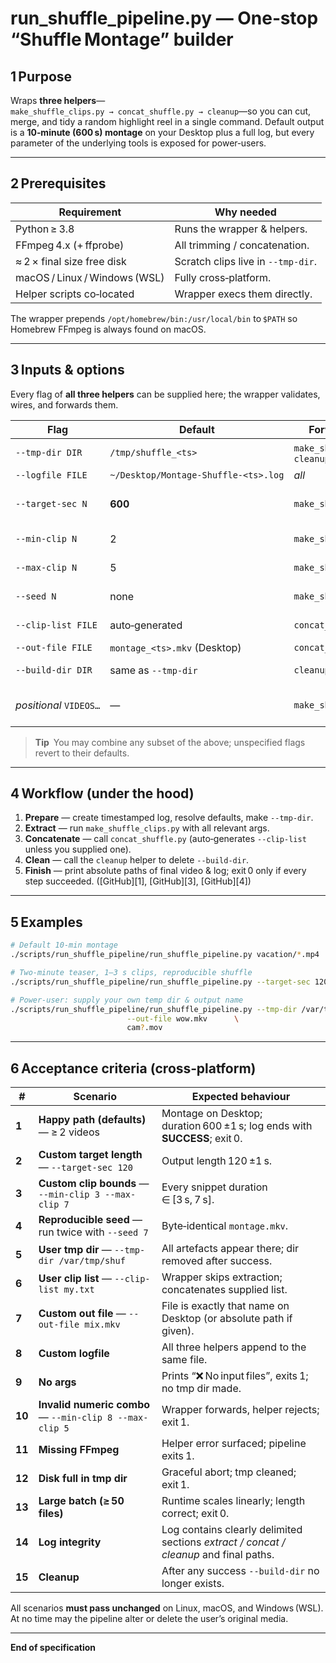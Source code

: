 # **run\_shuffle\_pipeline.py — One‑stop “Shuffle Montage” builder**

## 1 Purpose

Wraps **three helpers**—`make_shuffle_clips.py → concat_shuffle.py → cleanup`—so you can cut, merge, and tidy a random highlight reel in a single command. Default output is a **10‑minute (600 s) montage** on your Desktop plus a full log, but every parameter of the underlying tools is exposed for power‑users.

---

## 2 Prerequisites

| Requirement                   | Why needed                         |
| ----------------------------- | ---------------------------------- |
| Python ≥ 3.8                  | Runs the wrapper & helpers.        |
| FFmpeg 4.x (+ ffprobe)        | All trimming / concatenation.      |
| ≈ 2 × final size free disk    | Scratch clips live in `--tmp-dir`. |
| macOS / Linux / Windows (WSL) | Fully cross‑platform.              |
| Helper scripts co‑located     | Wrapper execs them directly.       |

The wrapper prepends `/opt/homebrew/bin:/usr/local/bin` to `$PATH` so Homebrew FFmpeg is always found on macOS.

---

## 3 Inputs & options

Every flag of **all three helpers** can be supplied here; the wrapper validates, wires, and forwards them.

| Flag                   | Default                              | Forwarded to                    | Notes                                                               |
| ---------------------- | ------------------------------------ | ------------------------------- | ------------------------------------------------------------------- |
| `--tmp-dir DIR`        | `/tmp/shuffle_<ts>`                  | `make_shuffle_clips`, `cleanup` | Scratch workspace.                                                  |
| `--logfile FILE`       | `~/Desktop/Montage‑Shuffle‑<ts>.log` | *all*                           | One shared log.                                                     |
| `--target-sec N`       | **600**                              | `make_shuffle_clips`            | Total montage length; accepts `s`, `m`, `h` suffixes.  |
| `--min-clip N`         | 2                                    | `make_shuffle_clips`            | Smallest clip length.                                               |
| `--max-clip N`         | 5                                    | `make_shuffle_clips`            | Largest clip length.                                                |
| `--seed N`             | none                                 | `make_shuffle_clips`            | Reproducible shuffles.                                 |
| `--clip-list FILE`     | auto‑generated                       | `concat_shuffle`                | Advanced: reuse a pre‑made list.                    |
| `--out-file FILE`      | `montage_<ts>.mkv` (Desktop)         | `concat_shuffle`                | Final video name.                                    |
| `--build-dir DIR`      | same as `--tmp-dir`                  | `cleanup`                       | Directory to delete.                                  |
| *positional* `VIDEOS…` | —                                    | `make_shuffle_clips`            | One or more FFmpeg‑readable files.                                  |

> **Tip** You may combine any subset of the above; unspecified flags revert to their defaults.

---

## 4 Workflow (under the hood)

1. **Prepare** — create timestamped log, resolve defaults, make `--tmp-dir`.
2. **Extract** — run `make_shuffle_clips.py` with all relevant args.
3. **Concatenate** — call `concat_shuffle.py` (auto‑generates `--clip-list` unless you supplied one).
4. **Clean** — call the `cleanup` helper to delete `--build-dir`.
5. **Finish** — print absolute paths of final video & log; exit 0 only if every step succeeded. ([GitHub][1], [GitHub][3], [GitHub][4])

---

## 5 Examples

```bash
# Default 10‑min montage
./scripts/run_shuffle_pipeline/run_shuffle_pipeline.py vacation/*.mp4

# Two‑minute teaser, 1–3 s clips, reproducible shuffle
./scripts/run_shuffle_pipeline/run_shuffle_pipeline.py --target-sec 120 --min-clip 1 --max-clip 3 --seed 42 *.mp4

# Power‑user: supply your own temp dir & output name
./scripts/run_shuffle_pipeline/run_shuffle_pipeline.py --tmp-dir /var/tmp/shuf \
                          --out-file wow.mkv      \
                          cam?.mov
```

---

## 6 Acceptance criteria (cross‑platform)

| #      | Scenario                                                | Expected behaviour                                                                    |
| ------ | ------------------------------------------------------- | ------------------------------------------------------------------------------------- |
| **1**  | **Happy path (defaults)** — ≥ 2 videos                  | Montage on Desktop; duration 600 ±1 s; log ends with **SUCCESS**; exit 0.             |
| **2**  | **Custom target length** — `--target-sec 120`           | Output length 120 ±1 s.                                                               |
| **3**  | **Custom clip bounds** — `--min-clip 3 --max-clip 7`    | Every snippet duration ∈ \[3 s, 7 s].                                                 |
| **4**  | **Reproducible seed** — run twice with `--seed 7`       | Byte‑identical `montage.mkv`.                                                         |
| **5**  | **User tmp dir** — `--tmp-dir /var/tmp/shuf`            | All artefacts appear there; dir removed after success.                                |
| **6**  | **User clip list** — `--clip-list my.txt`               | Wrapper skips extraction; concatenates supplied list.                                 |
| **7**  | **Custom out file** — `--out-file mix.mkv`              | File is exactly that name on Desktop (or absolute path if given).                     |
| **8**  | **Custom logfile**                                      | All three helpers append to the same file.                                            |
| **9**  | **No args**                                             | Prints “❌ No input files”, exits 1; no tmp dir made.                                  |
| **10** | **Invalid numeric combo** — `--min-clip 8 --max-clip 5` | Wrapper forwards, helper rejects; exit 1.                             |
| **11** | **Missing FFmpeg**                                      | Helper error surfaced; pipeline exits 1.                                              |
| **12** | **Disk full in tmp dir**                                | Graceful abort; tmp cleaned; exit 1.                                                  |
| **13** | **Large batch (≥ 50 files)**                            | Runtime scales linearly; length correct; exit 0.                                      |
| **14** | **Log integrity**                                       | Log contains clearly delimited sections *extract / concat / cleanup* and final paths. |
| **15** | **Cleanup**                                             | After any success `--build-dir` no longer exists.                                     |

All scenarios **must pass unchanged** on Linux, macOS, and Windows (WSL). At no time may the pipeline alter or delete the user’s original media.

---

**End of specification**
